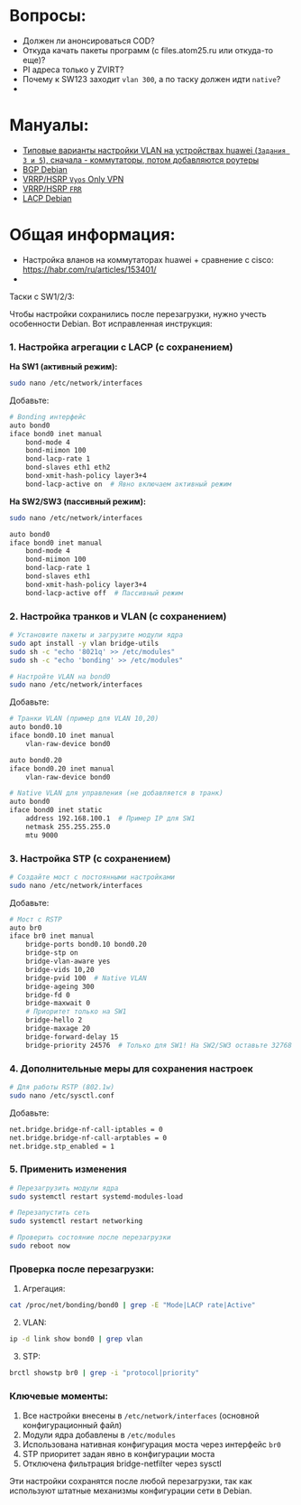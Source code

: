 # Вопросы:
 - Должен ли анонсироваться COD?
 - Откуда качать пакеты программ (с files.atom25.ru или откуда-то еще)?
 - PI адреса только у ZVIRT?
 - Почему к SW123 заходит `vlan 300`, а по таску должен идти `native`?
 - 
# Мануалы:

- [Типовые варианты настройки VLAN на устройствах huawei (`Задания 3 и 5`), сначала - коммутаторы, потом добавляются роутеры](https://support.huawei.com/enterprise/ru/doc/EDOC1000069520/b699322c/typical-vlan-configuration)
- [BGP Debian](https://docs.frrouting.org/en/latest/bgp.html)
- [VRRP/HSRP `Vyos` Only VPN](https://docs.vyos.io/en/latest/configuration/highavailability/index.html)
- [VRRP/HSRP `FRR`](https://docs.frrouting.org/en/latest/vrrp.html)
- [LACP Debian](https://wiki.debian.org/Bonding#Shutdown_.2F_Unconfigure_Existing_Interfaces)

# Общая информация:
- Настройка вланов на коммутаторах huawei + сравнение с cisco: https://habr.com/ru/articles/153401/
- 


Таски с SW1/2/3:

Чтобы настройки сохранились после перезагрузки, нужно учесть особенности Debian. Вот исправленная инструкция:

### 1. Настройка агрегации с LACP (с сохранением)
**На SW1 (активный режим):**
```bash
sudo nano /etc/network/interfaces
```
Добавьте:
```bash
# Bonding интерфейс
auto bond0
iface bond0 inet manual
    bond-mode 4
    bond-miimon 100
    bond-lacp-rate 1
    bond-slaves eth1 eth2
    bond-xmit-hash-policy layer3+4
    bond-lacp-active on  # Явно включаем активный режим
```

**На SW2/SW3 (пассивный режим):**
```bash
sudo nano /etc/network/interfaces
```
```bash
auto bond0
iface bond0 inet manual
    bond-mode 4
    bond-miimon 100
    bond-lacp-rate 1
    bond-slaves eth1
    bond-xmit-hash-policy layer3+4
    bond-lacp-active off  # Пассивный режим
```

### 2. Настройка транков и VLAN (с сохранением)
```bash
# Установите пакеты и загрузите модули ядра
sudo apt install -y vlan bridge-utils
sudo sh -c "echo '8021q' >> /etc/modules"
sudo sh -c "echo 'bonding' >> /etc/modules"

# Настройте VLAN на bond0
sudo nano /etc/network/interfaces
```
Добавьте:
```bash
# Транки VLAN (пример для VLAN 10,20)
auto bond0.10
iface bond0.10 inet manual
    vlan-raw-device bond0

auto bond0.20
iface bond0.20 inet manual
    vlan-raw-device bond0

# Native VLAN для управления (не добавляется в транк)
auto bond0
iface bond0 inet static
    address 192.168.100.1  # Пример IP для SW1
    netmask 255.255.255.0
    mtu 9000
```

### 3. Настройка STP (с сохранением)
```bash
# Создайте мост с постоянными настройками
sudo nano /etc/network/interfaces
```
Добавьте:
```bash
# Мост с RSTP
auto br0
iface br0 inet manual
    bridge-ports bond0.10 bond0.20
    bridge-stp on
    bridge-vlan-aware yes
    bridge-vids 10,20
    bridge-pvid 100  # Native VLAN
    bridge-ageing 300
    bridge-fd 0
    bridge-maxwait 0
    # Приоритет только на SW1
    bridge-hello 2
    bridge-maxage 20
    bridge-forward-delay 15
    bridge-priority 24576  # Только для SW1! На SW2/SW3 оставьте 32768
```

### 4. Дополнительные меры для сохранения настроек
```bash
# Для работы RSTP (802.1w)
sudo nano /etc/sysctl.conf
```
Добавьте:
```bash
net.bridge.bridge-nf-call-iptables = 0
net.bridge.bridge-nf-call-arptables = 0
net.bridge.stp_enabled = 1
```

### 5. Применить изменения
```bash
# Перезагрузить модули ядра
sudo systemctl restart systemd-modules-load

# Перезапустить сеть
sudo systemctl restart networking

# Проверить состояние после перезагрузки
sudo reboot now
```

### Проверка после перезагрузки:
1. Агрегация:
```bash
cat /proc/net/bonding/bond0 | grep -E "Mode|LACP rate|Active"
```

2. VLAN:
```bash
ip -d link show bond0 | grep vlan
```

3. STP:
```bash
brctl showstp br0 | grep -i "protocol|priority"
```

### Ключевые моменты:
1. Все настройки внесены в `/etc/network/interfaces` (основной конфигурационный файл)
2. Модули ядра добавлены в `/etc/modules`
3. Использована нативная конфигурация моста через интерфейс `br0`
4. STP приоритет задан явно в конфигурации моста
5. Отключена фильтрация bridge-netfilter через sysctl

Эти настройки сохранятся после любой перезагрузки, так как используют штатные механизмы конфигурации сети в Debian.